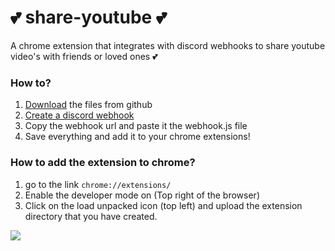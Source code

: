 # 💕 share-youtube 💕
A chrome extension that integrates with discord webhooks to share youtube video's with friends or loved ones 💕


### How to?

1. [Download](https://github.com/Nidrux/share-youtube/releases/tag/0.1.0) the files from github
2. [Create a discord webhook](https://support.discord.com/hc/en-us/articles/228383668-Intro-to-Webhooks)
3. Copy the webhook url and paste it the webhook.js file
4. Save everything and add it to your chrome extensions! 

### How to add the extension to chrome?
1. go to the link `chrome://extensions/`
2. Enable the developer mode on (Top right of the browser)
3. Click on the load unpacked icon (top left) and upload the extension directory that you have created.



![](https://img.shields.io/github/repo-size/Nidrux/share-youtube)
